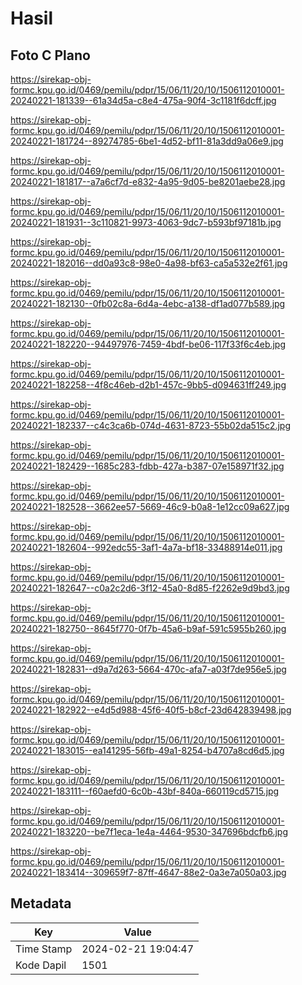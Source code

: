 # Hasil

## Foto C Plano

https://sirekap-obj-formc.kpu.go.id/0469/pemilu/pdpr/15/06/11/20/10/1506112010001-20240221-181339--61a34d5a-c8e4-475a-90f4-3c1181f6dcff.jpg

https://sirekap-obj-formc.kpu.go.id/0469/pemilu/pdpr/15/06/11/20/10/1506112010001-20240221-181724--89274785-6be1-4d52-bf11-81a3dd9a06e9.jpg

https://sirekap-obj-formc.kpu.go.id/0469/pemilu/pdpr/15/06/11/20/10/1506112010001-20240221-181817--a7a6cf7d-e832-4a95-9d05-be8201aebe28.jpg

https://sirekap-obj-formc.kpu.go.id/0469/pemilu/pdpr/15/06/11/20/10/1506112010001-20240221-181931--3c110821-9973-4063-9dc7-b593bf97181b.jpg

https://sirekap-obj-formc.kpu.go.id/0469/pemilu/pdpr/15/06/11/20/10/1506112010001-20240221-182016--dd0a93c8-98e0-4a98-bf63-ca5a532e2f61.jpg

https://sirekap-obj-formc.kpu.go.id/0469/pemilu/pdpr/15/06/11/20/10/1506112010001-20240221-182130--0fb02c8a-6d4a-4ebc-a138-df1ad077b589.jpg

https://sirekap-obj-formc.kpu.go.id/0469/pemilu/pdpr/15/06/11/20/10/1506112010001-20240221-182220--94497976-7459-4bdf-be06-117f33f6c4eb.jpg

https://sirekap-obj-formc.kpu.go.id/0469/pemilu/pdpr/15/06/11/20/10/1506112010001-20240221-182258--4f8c46eb-d2b1-457c-9bb5-d094631ff249.jpg

https://sirekap-obj-formc.kpu.go.id/0469/pemilu/pdpr/15/06/11/20/10/1506112010001-20240221-182337--c4c3ca6b-074d-4631-8723-55b02da515c2.jpg

https://sirekap-obj-formc.kpu.go.id/0469/pemilu/pdpr/15/06/11/20/10/1506112010001-20240221-182429--1685c283-fdbb-427a-b387-07e158971f32.jpg

https://sirekap-obj-formc.kpu.go.id/0469/pemilu/pdpr/15/06/11/20/10/1506112010001-20240221-182528--3662ee57-5669-46c9-b0a8-1e12cc09a627.jpg

https://sirekap-obj-formc.kpu.go.id/0469/pemilu/pdpr/15/06/11/20/10/1506112010001-20240221-182604--992edc55-3af1-4a7a-bf18-33488914e011.jpg

https://sirekap-obj-formc.kpu.go.id/0469/pemilu/pdpr/15/06/11/20/10/1506112010001-20240221-182647--c0a2c2d6-3f12-45a0-8d85-f2262e9d9bd3.jpg

https://sirekap-obj-formc.kpu.go.id/0469/pemilu/pdpr/15/06/11/20/10/1506112010001-20240221-182750--8645f770-0f7b-45a6-b9af-591c5955b260.jpg

https://sirekap-obj-formc.kpu.go.id/0469/pemilu/pdpr/15/06/11/20/10/1506112010001-20240221-182831--d9a7d263-5664-470c-afa7-a03f7de956e5.jpg

https://sirekap-obj-formc.kpu.go.id/0469/pemilu/pdpr/15/06/11/20/10/1506112010001-20240221-182922--e4d5d988-45f6-40f5-b8cf-23d642839498.jpg

https://sirekap-obj-formc.kpu.go.id/0469/pemilu/pdpr/15/06/11/20/10/1506112010001-20240221-183015--ea141295-56fb-49a1-8254-b4707a8cd6d5.jpg

https://sirekap-obj-formc.kpu.go.id/0469/pemilu/pdpr/15/06/11/20/10/1506112010001-20240221-183111--f60aefd0-6c0b-43bf-840a-660119cd5715.jpg

https://sirekap-obj-formc.kpu.go.id/0469/pemilu/pdpr/15/06/11/20/10/1506112010001-20240221-183220--be7f1eca-1e4a-4464-9530-347696bdcfb6.jpg

https://sirekap-obj-formc.kpu.go.id/0469/pemilu/pdpr/15/06/11/20/10/1506112010001-20240221-183414--309659f7-87ff-4647-88e2-0a3e7a050a03.jpg


## Metadata

| Key        | Value               |
| ---------- | ------------------- |
| Time Stamp | 2024-02-21 19:04:47 |
| Kode Dapil | 1501                |



